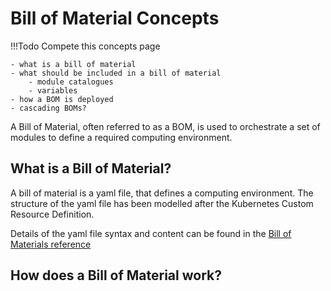 # Bill of Material Concepts

!!!Todo
    Compete this concepts page

    - what is a bill of material
    - what should be included in a bill of material
        - module catalogues
        - variables
    - how a BOM is deployed
    - cascading BOMs?

A Bill of Material, often referred to as a BOM, is used to orchestrate a set of modules to define a required computing environment.

## What is a Bill of Material?

A bill of material is a yaml file, that defines a computing environment.  The structure of the yaml file has been modelled after the Kubernetes Custom Resource Definition.

Details of the yaml file syntax and content can be found in the [Bill of Materials reference](../reference/bom.md)

## How does a Bill of Material work?
